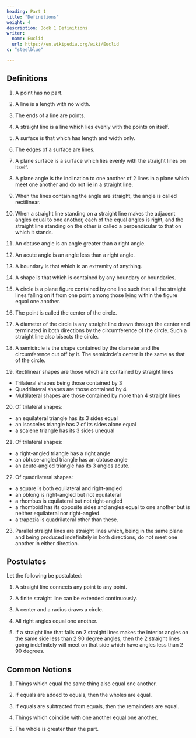 ```yaml
---
heading: Part 1
title: "Definitions"
weight: 4
description: Book 1 Definitions
writer:
  name: Euclid
  url: https://en.wikipedia.org/wiki/Euclid
c: "steelblue"

---
```



## Definitions

1. A point has no part.

2. A line is a length with no width.

3. The ends of a line are points.

4. A straight line is a line which lies evenly with the points on itself.

5. A surface is that which has length and width only.

6. The edges of a surface are lines.

7. A plane surface is a surface which lies evenly with the straight lines on itself.

8. A plane angle is the inclination to one another of 2 lines in a plane which meet one another and do not lie in a straight line.

9. When the lines containing the angle are straight, the angle is called rectilinear.

10. When a straight line standing on a straight line makes the adjacent angles equal to one another, each of the equal angles is right, and the straight line standing on the other is called a perpendicular to that on which it stands.

11. An obtuse angle is an angle greater than a right angle.

12. An acute angle is an angle less than a right angle.

13. A boundary is that which is an extremity of anything.

14. A shape is that which is contained by any boundary or boundaries.

15. A circle is a plane figure contained by one line such that all the straight lines falling on it from one point among those lying within the figure equal one another.

16. The point is called the center of the circle.

17. A diameter of the circle is any straight line drawn through the center and terminated in both directions by the circumference of the circle. Such a straight line also bisects the circle.

18. A semicircle is the shape contained by the diameter and the circumference cut off by it. The semicircle's center is the same as that of the circle.

19. Rectilinear shapes are those which are contained by straight lines
- Trilateral shapes being those contained by 3
- Quadrilateral shapes are those contained by 4
- Multilateral shapes are those contained by more than 4 straight lines

20. Of trilateral shapes:
- an equilateral triangle has its 3 sides equal
- an isosceles triangle has 2 of its sides alone equal
- a scalene triangle has its 3 sides unequal

21. Of trilateral shapes:
- a right-angled triangle has a right angle
- an obtuse-angled triangle has an obtuse angle
- an acute-angled triangle has its 3 angles acute.

22. Of quadrilateral shapes:
- a square is both equilateral and right-angled
- an oblong is right-angled but not equilateral
- a rhombus is equilateral but not right-angled
- a rhomboid has its opposite sides and angles equal to one another but is neither equilateral nor right-angled.
- a trapezia is quadrilateral other than these.

23. Parallel straight lines are straight lines which, being in the same plane and being produced indefinitely in both directions, do not meet one another in either direction.


## Postulates

Let the following be postulated:

1. A straight line connects any point to any point.

<!-- Elastic band -->

2. A finite straight line can be extended continuously.

<!-- Elastic band extends to the whole universe -->

3. A center and a radius draws a circle.

<!-- Each band has a hierachial nucleus  -->

4. All right angles equal one another.

<!-- 3D space -->

5. If a straight line that falls on 2 straight lines makes the interior angles on the same side less than 2 90 degree angles, then the 2 straight lines going indefinitely will meet on that side which have angles less than 2 90 degrees.

<!-- Parallel universes Meeting of -->


## Common Notions

1. Things which equal the same thing also equal one another.

2. If equals are added to equals, then the wholes are equal.

3. If equals are subtracted from equals, then the remainders are equal.

4. Things which coincide with one another equal one another.

5. The whole is greater than the part.

